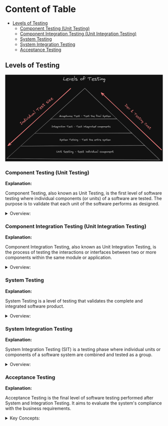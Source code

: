 <!-- markdownlint-disable MD033 -->
# Content of Table

- [Levels of Testing](#levels-of-testing)
  - [Component Testing (Unit Testing)](#component-testing-unit-testing)
  - [Component Integration Testing (Unit Integration Testing)](#component-integration-testing-unit-integration-testing)
  - [System Testing](#system-testing)
  - [System Integration Testing](#system-integration-testing)
  - [Acceptance Testing](#acceptance-testing)

## Levels of Testing

![alt text](./images/testLevels.png)

### Component Testing (Unit Testing)

**Explanation:**

Component Testing, also known as Unit Testing, is the first level of software testing where individual components (or units) of a software are tested. The purpose is to validate that each unit of the software performs as designed.

<details>
    <summary>Overview:</summary>

1. **Isolation:** In unit testing, components are tested in isolation from the rest of the system. This means that if a test fails, it's clear that the fault is within the unit under test.

2. **Mocking:** To achieve isolation, other components that the unit interacts with may need to be simulated.

3. **White-Box Testing:** Unit testing is a type of white-box testing as it requires knowledge of the internal workings of the unit to write the tests.

4. **Automated:** Unit tests are typically automated and run as part of the build process. This allows for regular regression testing as the codebase evolves.

5. **Test-Driven Development (TDD):** Unit testing is a key part of TDD, a development methodology where failing unit tests are written before the code is written to make them pass.

6. **Coverage:** A measure of how much of the codebase is tested by unit tests. High coverage is desirable as it reduces the chance of an undetected bug.

</details>

### Component Integration Testing (Unit Integration Testing)

**Explanation:**

Component Integration Testing, also known as Unit Integration Testing, is the process of testing the interactions or interfaces between two or more components within the same module or application.

<details>
    <summary>Overview:</summary>

1. **Interaction Between Units:** The main focus of integration testing is to test the interaction points between different units.

2. **Applicability:** Not mandatory for all applications. Conducted if the application has features requiring component interactions.

3. **Integration Testing Levels:**
    - **Component Integration Testing:** Within the same module.
    - **System Integration Testing:** Between different modules or systems.

4. **Web Services Integration:** Includes testing APIs to ensure correct request processing and response handling.

5. **Integration Strategy:** Existing integration strategies such as **bottom-up**, **top-down**, or **big bang** approaches.

</details>

### System Testing

**Explanation:**

System Testing is a level of testing that validates the complete and integrated software product.

<details>
    <summary>Overview:</summary>

1. **Whole System:** System testing involves testing the entire system as a whole. To evaluate the system's compliance with its specified requirements.

2. **Functional and Non-Functional Testing:**
    - **Functional Testing:** System testing includes comprehensive functional testing to ensure that the system meets the functional requirements.
    - **Non-Functional Testing:** Although system testing itself is primarily functional, it serves as a prerequisite for non-functional testing.

3. **Environment-Related Factors:** Testing environment-related factors, such as software and hardware configurations, which cannot be fully tested at lower levels.

4. **Representative Test Environment:** System testing is conducted in an environment that closely resembles the production environment but is not live.

5. **Independent Test Team:** System testing is often performed by an independent test team, separate from the teams that conducted earlier test levels.

6. **Product Risks:** Mitigate product risks that can only be assessed when the system is fully integrated.

7. **Incomplete Requirements:** System testing helps address incomplete requirements and product risks that were not fully understood or defined during earlier phases.

8. **Simulations and Subsystems:** System testing may use simulations of subsystems or services to create a representative test environment.

</details>

### System Integration Testing

**Explanation:**

System Integration Testing (SIT) is a testing phase where individual units or components of a software system are combined and tested as a group.

<details>
    <summary>Overview:</summary>

1. **Interaction Between Systems:** SIT focuses on testing the interfaces and interactions between two or more systems or components. This includes both internal and external systems that communicate with each other.

2. **Test Environment:** SIT should be conducted in an environment that closely mirrors the production environment.

3. **End-to-End Testing:** SIT is often considered a type of end-to-end (E2E) testing, as it can involve testing processes that span multiple systems from start to finish.

</details>

### Acceptance Testing

**Explanation:**

Acceptance Testing is the final level of software testing performed after System and Integration Testing. It aims to evaluate the system's compliance with the business requirements.

<details>
    <summary>Key Concepts:</summary>

1. **User Perspective:** Acceptance testing is conducted from the user's perspective.

2. **Business Requirements:** The main focus of acceptance testing is to validate the system against business requirements.

3. **Types of Acceptance Testing:**
    - **User Acceptance Testing (UAT):** This is the final phase of acceptance testing where the actual users test the software to validate the functionality and usability.

    - **Operational Acceptance Testing (OAT):** OAT focuses on validating the operational aspects of the system to ensure it can be deployed, installed, and operated in the environment.

    - **Contract and Regulatory Acceptance Testing:** Ensures that the system meets contract obligations and regulatory standards.

4. **Alpha and Beta Testing:**
    - **Alpha Testing:** Conducted by the customer in a pre-production environment to validate the product before it is released.

    - **Beta Testing:** Conducted by a limited number of end users in the real environment to gather feedback before the product is officially released.

</details>

